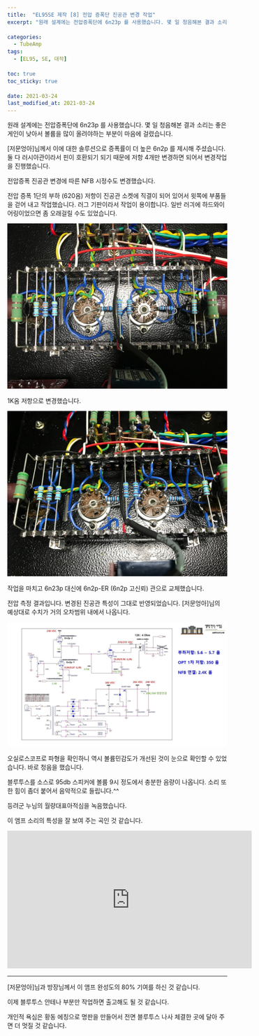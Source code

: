 ```yaml
---
title:  "EL95SE 제작 [8] 전압 증폭단 진공관 변경 작업"
excerpt: "원래 설계에는 전압증폭단에 6n23p 를 사용했습니다. 몇 일 청음해본 결과 소리는 좋은 게인이 낮아서 볼륨을 많이 올려야하는 부분이 마음에 걸렸습니다."

categories:
  - TubeAmp
tags:
  - [EL95, SE, 대작]

toc: true
toc_sticky: true
 
date: 2021-03-24
last_modified_at: 2021-03-24
---
```

원래 설계에는 전압증폭단에 6n23p 를 사용했습니다. 몇 일 청음해본 결과 소리는 좋은 게인이 낮아서 볼륨을 많이 올려야하는 부분이 마음에 걸렸습니다.

[저문엉아]님께서 이에 대한 솔루션으로 증폭률이 더 높은 6n2p 를 제시해 주셨습니다. 둘 다 러시아관이라서 핀이 호환되기 되기 때문에 저항 4개만 변경하면 되어서 변경작업을 진행했습니다.

전압증폭 진공관 변경에 따른 NFB 시정수도 변경했습니다.

전압 증폭 1단의 부하 (620옴) 저항이 진공관 소켓에 직결이 되어 있어서 윗쪽에 부품들을 걷어 내고 작업했습니다. 러그 기판이라서 작업이 용이합니다. 일반 러긔에 하드와이어링이었으면 좀 오래걸릴 수도 있었습니다.  

![EL95SE PRJ1 84](/assets/images/EL95SE_PRJ1_84.jpg)

1K옴 저항으로 변경했습니다.

![EL95SE PRJ1 85](/assets/images/EL95SE_PRJ1_85.jpg)

작업을 마치고 6n23p 대신에 6n2p-ER (6n2p 고신뢰) 관으로 교체했습니다.

전압 측정 결과입니다. 변경된 진공관 특성이 그대로 반영되었습니다. [저문엉아]님의 예상대로 수치가 거의 오차범위 내에서 나옵니다. 

![EL95SE PRJ1 86](/assets/images/EL95SE_PRJ1_86.jpg)

오실로스코프로 파형을 확인하니 역시 볼륨민감도가 개선된 것이 눈으로 확인할 수 있었습니다. 바로 청음을 했습니다.

블루투스를 소스로 95db 스피커에 볼륨 9시 정도에서 충분한 음량이 나옵니다. 소리 또한 힘이 좀더 붙어서 음악적으로 들립니다.^^

등려군 누님의 월량대표아적심을 녹음했습니다. 

이 앰프 소리의 특성을 잘 보여 주는 곡인 것 같습니다.

<iframe width="560" height="315" src="https://www.youtube.com/embed/9Tud8UCRp-4" frameborder="0" allowfullscreen></iframe>

---
[저문엉아]님과 방장님께서 이 앰프 완성도의 80% 기여를 하신 것 같습니다.

이제 블루투스 안테나 부분만 작업하면 출고해도 될 것 같습니다.

개인적 욕심은 황동 에칭으로 명판을 만들어서 전면 블루투스 나사 체결한 곳에 달아 주면 더 멋질 것 같습니다.  